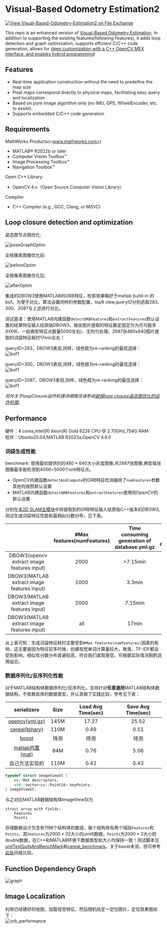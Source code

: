 # Visual-Based Odometry Estimation2

[![View Visual-Based-Odometry-Estimation2 on File Exchange](https://www.mathworks.com/matlabcentral/images/matlab-file-exchange.svg)](https://www.mathworks.com/matlabcentral/fileexchange/172820-visual-based-odometry-estimation2)

This repo is an enhanced version of [Visual-Based Odometry Estimation](https://github.com/cuixing158/Visual-Based-Odometry-Estimation). In addition to supporting the existing features(following Features), it adds loop detection and graph optimization, supports efficient C/C++ code generation, allows for [deep customization with a C++ OpenCV MEX interface, and enables hybrid programming](./codegen_custom_cpp/README.md)!

## Features

- Real-time application construction without the need to predefine the map size
- Pixel maps correspond directly to physical maps, facilitating easy query and localization
- Based on pure image algorithm only (no IMU, GPS, WheelEncoder, etc. to assist).
- Supports embedded C/C++ code generation

## Requirements

MathWorks Products(<www.mathworks.com>)

- MATLAB® R2022b or later
- Computer Vision Toolbox™
- Image Processing Toolbox™
- Navigation Toolbox™

Open C++ Library:

- OpenCV 4.x（Open Source Computer Vision Library）

Complier

- C++ Compiler (e.g., GCC, Clang, or MSVC)

## Loop closure detection and optimization

姿态图节点图优化:<br>

![poseGraphOptim](./images/loopClosurePose.jpg)

全局像素图像优化前:<br>

![beforeOptim](./images/beforeOptim.png)

全局像素图像优化后:<br>

![afterOptim](./images/afterOptim.png)

集成的DBOW3使用MATLAB的ORB特征，检索效果略好于matlab build-in 的bof。为便于对比，算法设置同样的参数配置，top9 view,queryID分别选取283、300、2087与上述进行对比。

测试基准：使用MATLAB内建函数`detectORBFeatures`和`extractFeatures`默认设置的结果特征输入给原始DBOW3，每张图片提取的特征数定固定为为尽可能多(HXW，一般典型特征点数量5000左右)，无均匀处理。2687张480x640图片提取的词袋特征耗时17min左右！

queryID=283，DBOW3表现,同样，绿色框为re-ranking的最佳选择：<br>
![bof1](./images/DBOW3_matlab_orbFeatures_add_queryIdx283.jpg)

queryID=300，DBOW3表现,同样，绿色框为re-ranking的最佳选择：<br>
![bof1](./images/DBOW3_matlab_orbFeatures_add_queryIdx300.jpg)

queryID=2087，DBOW3表现,同样，绿色框为re-ranking的最佳选择：<br>
![bof1](./images/DBOW3_matlab_orbFeatures_add_queryIdx2087.jpg)

*另外关于loopClosure运作机理详细情况请参阅[窥探loop closure姿态图优化的运作机理](./loopClosureAnalyze.md)*。

## Performance

硬件：4 cores,Intel(R) Xeon(R) Gold 6226 CPU @ 2.70GHz,754G RAM <br>
软件：Ubuntu20.04,MATLAB R2023a,OpenCV 4.6.0<br>

### 词袋生成性能

benchmark: 使用最初提供的的$480\times640$大小灰度图像,共2687张图像,典型每张图像最多能检测到4000~5000个orb特征点。

- OpenCV内建函数`detectAndCompute`的ORB特征检测器除了`numFeatures`参数其他均按照默认设置
- MATLAB内建函数`detectORBFeatures`和`extractFeatures`使用同OpenCV的默认设置

分别在[本2D SLAM主模块](./constructWorldMap.m)中将提取到的ORB特征输入给原始C++版本的DBOW3,测试生成词袋特征性能和最相似分数分布，见下表。

|                                                  | #Max features(numFeatures)   | Time consuming generation of database.yml.gz | Most similarity score distribution(mode) |
| :----------------------------------------------: | :-------------: | :-------------: | :-------------:  |
| DBOW3(opencv extract image features input)       | 2000            | >7.15min        | 0.2              |
| DBOW3(MATLAB extract image features input)       | 1000            | 3.3min          | 0.17             |
| DBOW3(MATLAB extract image features input)       | 2000            | 7.15min         | 0.2              |
| DBOW3(MATLAB extract image features input)       | all             | 17min           |0.4               |

从上表可知：生成词袋特征耗时主要受到`#Max features(numFeatures)`因素的影响，这主要是因为特征较多时候，创建视觉单词计算量较大，聚类，TF-IDF都会受到影响，相似性分数分布普遍较高，符合我们直观感受。可根据实际情况斟酌选用组合。

### 数据序列化/反序列化性能

对于MATLAB结构体数据序列化/反序列化，支持针对**任意通用**MATLAB结构体数据结构，不依赖具体的数据类型，并认真做了实践比较，参考见下表：

|  serializers                      | Size   | Load Avg Time(sec) | Save Avg Time(sec) |
| :--------------------: | :-------------: | :-------------: | :-------------:  |
| [opencv(yml.gz)](https://docs.opencv.org/4.6.0/dd/d74/tutorial_file_input_output_with_xml_yml.html)      | 145M           | 17.27          | 25.52              |
| [cereal(binary)](http://uscilab.github.io/cereal/index.html)      | 110M            | 0.49        | 0.51              |
| [boost](https://www.boost.org/doc/libs/1_72_0/libs/serialization/doc/tutorial.html)      | 待测            | 待测        | 待测              |
| [matlab内置(mat)](https://www.mathworks.com/help/matlab/import_export/mat-file-versions.html)       | 84M            | 0.76          | 5.06             |
| 自己方法实现的       | 110M            | 0.42         |  0.43              |

```C++
typedef struct imageViewSt {
    cv::Mat descriptors;
    std::vector<cv::Point2d> keyPoints;
} imageViewSt;
```

与之对应MATLAB数据结构体imageViewSt为

```text
struct array with fields:
    Features
    Points
```

存储数据设计为含有1198个结构体的数组，每个结构体有两个域段`Features`和`Points`，其`Features`为$2000\times32$大小的uint8数据，`Points`为$2000\times2$大小的double数据，在C++和MATLAB环境下数据类型和大小均保持一致！测试脚本见[unitTestSuitsAndBenchMark](./unitTestSuitsAndBenchMark.m)和[cereal_benchmark](https://github.com/cuixing158/DBOW3/utils/demo_cereal_bench.cpp)。关于boost未测，但可参考[此处](https://github.com/thekvs/cpp-serializers)间接比较。

## Function Dependency Graph

![graph](./images/dependency.JPG)

## Image Localization

利用已经建好的地图，加载视觉特征，然后随机给定一定位图片，定位效果图如下：<br>
![orb_performance](./images/location.jpg)
